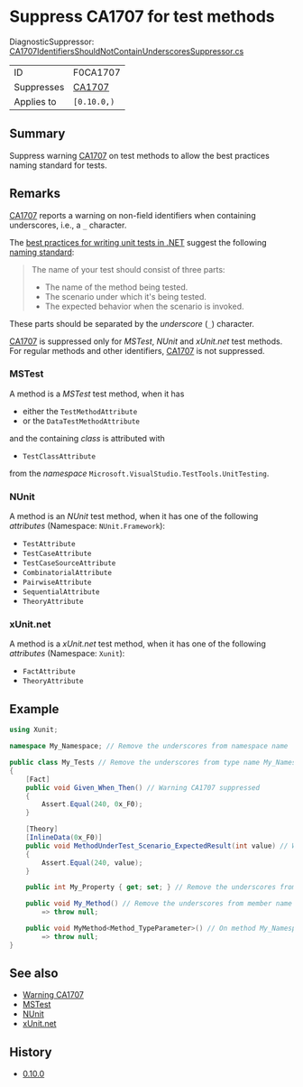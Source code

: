 # Suppress CA1707 for test methods

DiagnosticSuppressor: [CA1707IdentifiersShouldNotContainUnderscoresSuppressor.cs](../../source/production/F0.Analyzers/CodeAnalysis/Suppressors/CA1707IdentifiersShouldNotContainUnderscoresSuppressor.cs)

|            |                  |
|------------|------------------|
| ID         | F0CA1707         |
| Suppresses | [CA1707][ca1707] |
| Applies to | `[0.10.0,)`       |

## Summary

Suppress warning [CA1707][ca1707] on test methods to allow the best practices naming standard for tests.

## Remarks

[CA1707][ca1707] reports a warning on non-field identifiers when containing underscores, i.e., a `_` character.

The [best practices for writing unit tests in .NET](https://docs.microsoft.com/en-us/dotnet/core/testing/unit-testing-best-practices) suggest the following [naming standard](https://docs.microsoft.com/en-us/dotnet/core/testing/unit-testing-best-practices#naming-your-tests):

> The name of your test should consist of three parts:
>
> - The name of the method being tested.
> - The scenario under which it's being tested.
> - The expected behavior when the scenario is invoked.

These parts should be separated by the _underscore_ (`_`) character.

[CA1707][ca1707] is suppressed only for _MSTest_, _NUnit_ and _xUnit.net_ test methods.
For regular methods and other identifiers, [CA1707][ca1707] is not suppressed.

### MSTest
A method is a _MSTest_ test method, when it has
- either the `TestMethodAttribute`
- or the `DataTestMethodAttribute`

and the containing _class_ is attributed with
- `TestClassAttribute`

from the _namespace_ `Microsoft.VisualStudio.TestTools.UnitTesting`.

### NUnit
A method is an _NUnit_ test method, when it has one of the following _attributes_ (Namespace: `NUnit.Framework`):
- `TestAttribute`
- `TestCaseAttribute`
- `TestCaseSourceAttribute`
- `CombinatorialAttribute`
- `PairwiseAttribute`
- `SequentialAttribute`
- `TheoryAttribute`

### xUnit.net
A method is a _xUnit.net_ test method, when it has one of the following _attributes_ (Namespace: `Xunit`):
- `FactAttribute`
- `TheoryAttribute`

## Example

```cs
using Xunit;

namespace My_Namespace; // Remove the underscores from namespace name 'My_Namespace'

public class My_Tests // Remove the underscores from type name My_Namespace.My_Tests
{
    [Fact]
    public void Given_When_Then() // Warning CA1707 suppressed
    {
        Assert.Equal(240, 0x_F0);
    }

    [Theory]
    [InlineData(0x_F0)]
    public void MethodUnderTest_Scenario_ExpectedResult(int value) // Warning CA1707 suppressed
    {
        Assert.Equal(240, value);
    }

    public int My_Property { get; set; } // Remove the underscores from member name My_Namespace.My_Tests.My_Property

    public void My_Method() // Remove the underscores from member name My_Namespace.My_Tests.My_Method()
        => throw null;

    public void MyMethod<Method_TypeParameter>() // On method My_Namespace.My_Tests.MyMethod<Method_TypeParameter>(), remove the underscores from generic type parameter name Method_TypeParameter
        => throw null;
}
```

## See also

- [Warning CA1707][ca1707]
- [MSTest](https://github.com/microsoft/testfx)
- [NUnit](https://github.com/nunit/nunit)
- [xUnit.net](https://github.com/xunit/xunit)

## History

- [0.10.0](../../CHANGELOG.md#v0100-2022-03-21)


  [ca1707]: https://docs.microsoft.com/en-us/dotnet/fundamentals/code-analysis/quality-rules/ca1707
